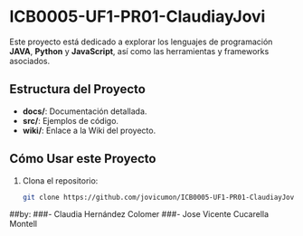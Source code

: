 # ICB0005-UF1-PR01-ClaudiayJovi

Este proyecto está dedicado a explorar los lenguajes de programación **JAVA**, **Python** y **JavaScript**, así como las herramientas y frameworks asociados.

## Estructura del Proyecto
- **docs/**: Documentación detallada.
- **src/**: Ejemplos de código.
- **wiki/**: Enlace a la Wiki del proyecto.

## Cómo Usar este Proyecto
1. Clona el repositorio:
   ```bash
   git clone https://github.com/jovicumon/ICB0005-UF1-PR01-ClaudiayJovi.git

##by:
###- Claudia Hernández Colomer
###- Jose Vicente Cucarella Montell
